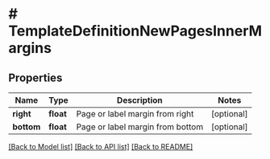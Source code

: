 # # TemplateDefinitionNewPagesInnerMargins

## Properties

Name | Type | Description | Notes
------------ | ------------- | ------------- | -------------
**right** | **float** | Page or label margin from right | [optional]
**bottom** | **float** | Page or label margin from bottom | [optional]

[[Back to Model list]](../../README.md#models) [[Back to API list]](../../README.md#endpoints) [[Back to README]](../../README.md)
